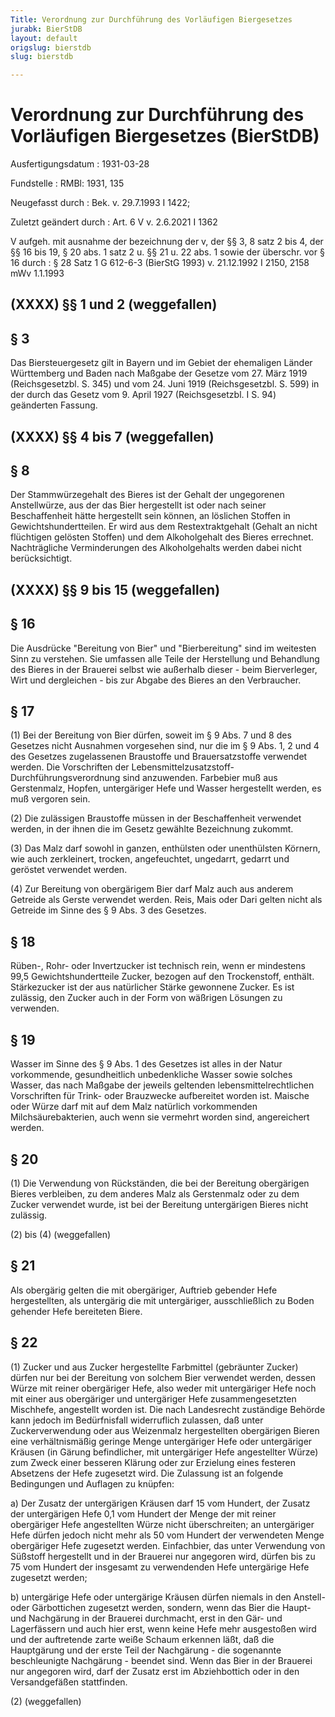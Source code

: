 ```yaml
---
Title: Verordnung zur Durchführung des Vorläufigen Biergesetzes
jurabk: BierStDB
layout: default
origslug: bierstdb
slug: bierstdb

---
```


# Verordnung zur Durchführung des Vorläufigen Biergesetzes (BierStDB)

Ausfertigungsdatum
:   1931-03-28

Fundstelle
:   RMBl: 1931, 135

Neugefasst durch
:   Bek. v. 29.7.1993 I 1422;

Zuletzt geändert durch
:   Art. 6 V v. 2.6.2021 I 1362

V aufgeh. mit ausnahme der bezeichnung der v, der §§ 3, 8 satz 2 bis 4, der §§ 16 bis 19, § 20 abs. 1 satz 2 u. §§ 21 u. 22 abs. 1 sowie der überschr. vor § 16 durch
:   § 28 Satz 1 G 612-6-3 (BierStG 1993) v. 21.12.1992 I 2150, 2158 mWv 1.1.1993


## (XXXX) §§ 1 und 2 (weggefallen)



## § 3

Das Biersteuergesetz gilt in Bayern und im Gebiet der ehemaligen Länder Württemberg und Baden nach Maßgabe der Gesetze vom 27. März 1919 (Reichsgesetzbl. S. 345) und vom 24. Juni 1919 (Reichsgesetzbl. S. 599) in der durch das Gesetz vom 9. April 1927 (Reichsgesetzbl. I S. 94) geänderten Fassung.


## (XXXX) §§ 4 bis 7 (weggefallen)



## § 8

Der Stammwürzegehalt des Bieres ist der Gehalt der ungegorenen Anstellwürze, aus der das Bier hergestellt ist oder nach seiner Beschaffenheit hätte hergestellt sein können, an löslichen Stoffen in Gewichtshundertteilen. Er wird aus dem Restextraktgehalt (Gehalt an nicht flüchtigen gelösten Stoffen) und dem Alkoholgehalt des Bieres errechnet. Nachträgliche Verminderungen des Alkoholgehalts werden dabei nicht berücksichtigt.


## (XXXX) §§ 9 bis 15 (weggefallen)



## § 16

Die Ausdrücke "Bereitung von Bier" und "Bierbereitung" sind im weitesten Sinn zu verstehen. Sie umfassen alle Teile der Herstellung und Behandlung des Bieres in der Brauerei selbst wie außerhalb dieser - beim Bierverleger, Wirt und dergleichen - bis zur Abgabe des Bieres an den Verbraucher.


## § 17

(1) Bei der Bereitung von Bier dürfen, soweit im § 9 Abs. 7 und 8 des Gesetzes nicht Ausnahmen vorgesehen sind, nur die im § 9 Abs. 1, 2 und 4 des Gesetzes zugelassenen Braustoffe und Brauersatzstoffe verwendet werden. Die Vorschriften der Lebensmittelzusatzstoff-Durchführungsverordnung sind anzuwenden. Farbebier muß aus Gerstenmalz, Hopfen, untergäriger Hefe und Wasser hergestellt werden, es muß vergoren sein.

(2) Die zulässigen Braustoffe müssen in der Beschaffenheit verwendet werden, in der ihnen die im Gesetz gewählte Bezeichnung zukommt.

(3) Das Malz darf sowohl in ganzen, enthülsten oder unenthülsten Körnern, wie auch zerkleinert, trocken, angefeuchtet, ungedarrt, gedarrt und geröstet verwendet werden.

(4) Zur Bereitung von obergärigem Bier darf Malz auch aus anderem Getreide als Gerste verwendet werden. Reis, Mais oder Dari gelten nicht als Getreide im Sinne des § 9 Abs. 3 des Gesetzes.


## § 18

Rüben-, Rohr- oder Invertzucker ist technisch rein, wenn er mindestens 99,5 Gewichtshundertteile Zucker, bezogen auf den Trockenstoff, enthält. Stärkezucker ist der aus natürlicher Stärke gewonnene Zucker. Es ist zulässig, den Zucker auch in der Form von wäßrigen Lösungen zu verwenden.


## § 19

Wasser im Sinne des § 9 Abs. 1 des Gesetzes ist alles in der Natur vorkommende, gesundheitlich unbedenkliche Wasser sowie solches Wasser, das nach Maßgabe der jeweils geltenden lebensmittelrechtlichen Vorschriften für Trink- oder Brauzwecke aufbereitet worden ist. Maische oder Würze darf mit auf dem Malz natürlich vorkommenden Milchsäurebakterien, auch wenn sie vermehrt worden sind, angereichert werden.


## § 20

(1) Die Verwendung von Rückständen, die bei der Bereitung obergärigen Bieres verbleiben, zu dem anderes Malz als Gerstenmalz oder zu dem Zucker verwendet wurde, ist bei der Bereitung untergärigen Bieres nicht zulässig.


(2) bis (4) (weggefallen)





## § 21

Als obergärig gelten die mit obergäriger, Auftrieb gebender Hefe hergestellten, als untergärig die mit untergäriger, ausschließlich zu Boden gehender Hefe bereiteten Biere.


## § 22

(1) Zucker und aus Zucker hergestellte Farbmittel (gebräunter Zucker) dürfen nur bei der Bereitung von solchem Bier verwendet werden, dessen Würze mit reiner obergäriger Hefe, also weder mit untergäriger Hefe noch mit einer aus obergäriger und untergäriger Hefe zusammengesetzten Mischhefe, angestellt worden ist. Die nach Landesrecht zuständige Behörde kann jedoch im Bedürfnisfall widerruflich zulassen, daß unter Zuckerverwendung oder aus Weizenmalz hergestellten obergärigen Bieren eine verhältnismäßig geringe Menge untergäriger Hefe oder untergäriger Kräusen (in Gärung befindlicher, mit untergäriger Hefe angestellter Würze) zum Zweck einer besseren Klärung oder zur Erzielung eines festeren Absetzens der Hefe zugesetzt wird. Die Zulassung ist an folgende Bedingungen und Auflagen zu knüpfen:

a)  Der Zusatz der untergärigen Kräusen darf 15 vom Hundert, der Zusatz der untergärigen Hefe 0,1 vom Hundert der Menge der mit reiner obergäriger Hefe angestellten Würze nicht überschreiten; an untergäriger Hefe dürfen jedoch nicht mehr als 50 vom Hundert der verwendeten Menge obergäriger Hefe zugesetzt werden. Einfachbier, das unter Verwendung von Süßstoff hergestellt und in der Brauerei nur angegoren wird, dürfen bis zu 75 vom Hundert der insgesamt zu verwendenden Hefe untergärige Hefe zugesetzt werden;


b)  untergärige Hefe oder untergärige Kräusen dürfen niemals in den Anstell- oder Gärbottichen zugesetzt werden, sondern, wenn das Bier die Haupt- und Nachgärung in der Brauerei durchmacht, erst in den Gär- und Lagerfässern und auch hier erst, wenn keine Hefe mehr ausgestoßen wird und der auftretende zarte weiße Schaum erkennen läßt, daß die Hauptgärung und der erste Teil der Nachgärung - die sogenannte beschleunigte Nachgärung - beendet sind. Wenn das Bier in der Brauerei nur angegoren wird, darf der Zusatz erst im Abziehbottich oder in den Versandgefäßen stattfinden.





(2) (weggefallen)




